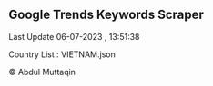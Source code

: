 

## Google Trends Keywords Scraper 
 
Last Update 06-07-2023 , 13:51:38

Country List :
VIETNAM.json



© Abdul Muttaqin 
